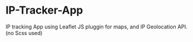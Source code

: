 # IP-Tracker-App

IP tracking App using Leaflet JS pluggin for maps, and IP Geolocation API. (no Scss used)
